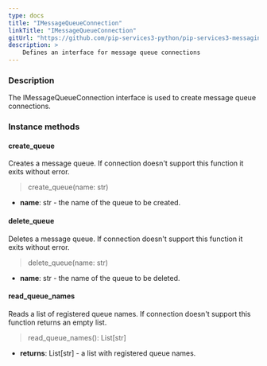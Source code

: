 ```yaml
---
type: docs
title: "IMessageQueueConnection"
linkTitle: "IMessageQueueConnection"
gitUrl: "https://github.com/pip-services3-python/pip-services3-messaging-python"
description: >
    Defines an interface for message queue connections
---
```


### Description

The IMessageQueueConnection interface is used to create message queue connections.

### Instance methods

#### create_queue
Creates a message queue.
If connection doesn't support this function it exits without error.

> create_queue(name: str)

- **name**: str - the name of the queue to be created.

#### delete_queue
Deletes a message queue.
If connection doesn't support this function it exits without error.

> delete_queue(name: str)

- **name**: str - the name of the queue to be deleted.

#### read_queue_names
Reads a list of registered queue names. If connection doesn't support this function returns an empty list.

> read_queue_names(): List[str]

- **returns**: List[str] - a list with registered queue names.

